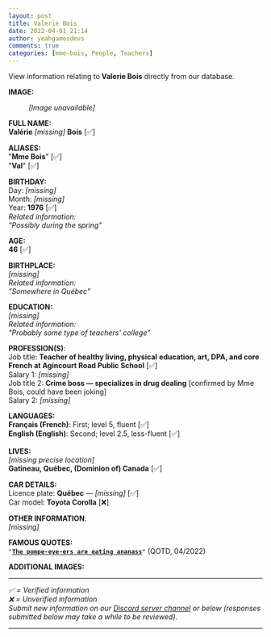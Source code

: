 ```yaml
---
layout: post
title: Valerie Bois
date: 2022-04-01 21:14
author: yeahgamesdevs
comments: true
categories: [mme-bois, People, Teachers]
---
```

<!-- wp:paragraph -->
<p>View information relating to<strong> Valerie Bois</strong> directly from our database.</p>
<!-- /wp:paragraph -->

<!-- wp:paragraph -->
<p><strong>IMAGE:</strong></p>
<!-- /wp:paragraph -->

<!-- wp:image {"id":39,"sizeSlug":"large","linkDestination":"none"} -->
<figure class="wp-block-image size-large"><img src="https://yeaharchives.files.wordpress.com/2022/04/placeholderyg.jpeg?w=800" alt="" class="wp-image-39" /><figcaption><em>[Image unavailable]</em></figcaption></figure>
<!-- /wp:image -->

<!-- wp:paragraph -->
<p><strong>FULL NAME:<br>Valérie</strong> <em>[missing]</em> <strong>Bois</strong> [✅]</p>
<!-- /wp:paragraph -->

<!-- wp:paragraph -->
<p><strong>ALIASES:</strong><br>"<strong>Mme Bois</strong>" [✅]<br>"<strong>Val</strong>" [✅]</p>
<!-- /wp:paragraph -->

<!-- wp:paragraph -->
<p><strong>BIRTHDAY:<br></strong>Day: <em>[missing]</em><br>Month: <em>[missing]</em><br>Year: <strong>1976</strong> [✅]<br><em>Related information:<br>"Possibly during the spring"</em></p>
<!-- /wp:paragraph -->

<!-- wp:paragraph -->
<p><strong>AGE:<br>46</strong> [✅]</p>
<!-- /wp:paragraph -->

<!-- wp:paragraph -->
<p><strong>BIRTHPLACE:<br></strong><em>[missing]</em><br><em>Related information:</em><br><em>"Somewhere in Québec"</em></p>
<!-- /wp:paragraph -->

<!-- wp:paragraph -->
<p><strong>EDUCATION:<br></strong><em>[missing]</em><br><em>Related information:</em><br><em>"Probably some type of teachers' college"</em></p>
<!-- /wp:paragraph -->

<!-- wp:paragraph -->
<p><strong>PROFESSION(S)</strong>:<br>Job title: <strong>Teacher of healthy living, physical</strong> <strong>education, art, DPA, and core French at Agincourt Road Public School</strong> [✅]<br>Salary 1: <em>[missing]</em><br>Job title 2: <strong>Crime boss — specializes in drug dealing</strong> [confirmed by Mme Bois, could have been joking]<br>Salary 2: <em>[missing]</em></p>
<!-- /wp:paragraph -->

<!-- wp:paragraph -->
<p><strong>LANGUAGES:</strong><br><strong>Français (French)</strong>: First; level 5, fluent [✅]<br><strong>English (English)</strong>: Second; level 2.5, less-fluent [✅]<br><br><strong>LIVES:</strong><br><em>[missing precise location]</em><br><strong>Gatineau, Québec, (Dominion of) Canada</strong> [✅]</p>
<!-- /wp:paragraph -->

<!-- wp:paragraph -->
<p><strong>CAR DETAILS:</strong><br>Licence plate: <strong>Québec</strong> — <em>[missing]</em> [✅]<br>Car model: <strong>Toyota Corolla</strong> [❌]</p>
<!-- /wp:paragraph -->

<!-- wp:paragraph -->
<p><strong>OTHER INFORMATION</strong>:<br><em>[missing]</em></p>
<!-- /wp:paragraph -->

<!-- wp:paragraph -->
<p><strong>FAMOUS QUOTES:</strong><br><code>"<strong><a href="https://yeaharchives.wordpress.com/2022/04/02/qotd-for-01-04-2022/">The pompe-eye-ers are eating ananass</a></strong>"</code> (QOTD, 04/2022)</p>
<!-- /wp:paragraph -->

<!-- wp:paragraph -->
<p><strong>ADDITIONAL IMAGES:</strong></p>
<!-- /wp:paragraph -->

<!-- wp:separator {"className":"is-style-wide"} -->
<hr class="wp-block-separator has-alpha-channel-opacity is-style-wide" />
<!-- /wp:separator -->

<!-- wp:paragraph -->
<p><em>✅ = Verified information</em><br><em>❌</em> <em> = Unverified</em> <em>information</em><br><em>Submit new information on our <a href="https://discord.com/channels/887052880782176266/959181931315085352">Discord server channel</a></em> <em>or below (responses submitted below may take a while to be reviewed).</em></p>
<!-- /wp:paragraph -->

<!-- wp:jetpack/contact-form {"subject":"[yEAh Archives] Valerie Bois","to":"yeahgamesdevs@gmail.com"} -->
<div class="wp-block-jetpack-contact-form"><!-- wp:jetpack/field-name {"required":true} /-->

<!-- wp:jetpack/field-textarea {"required":true} /-->

<!-- wp:jetpack/button {"element":"button","text":"SUBMIT"} /--></div>
<!-- /wp:jetpack/contact-form -->

<!-- wp:crowdsignal-forms/vote {"pollId":"74f2e9bb-07aa-4446-9154-17476d7c7fbc","title":"Is this information accurate?","size":"large"} -->
<!-- wp:crowdsignal-forms/vote-item {"answerId":"09dcb82e-1138-4e56-9217-b819d964076f","type":"up"} /-->

<!-- wp:crowdsignal-forms/vote-item {"answerId":"3e7059e3-7652-4aa4-9949-59f19711a09c","type":"down"} /-->
<!-- /wp:crowdsignal-forms/vote -->

<!-- wp:separator {"className":"is-style-wide"} -->
<hr class="wp-block-separator has-alpha-channel-opacity is-style-wide" />
<!-- /wp:separator -->
